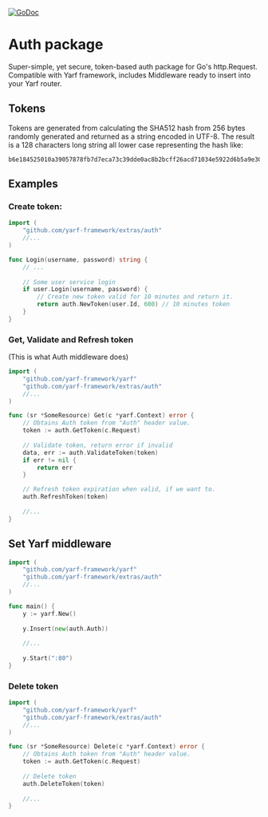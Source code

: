 [![GoDoc](https://godoc.org/github.com/yarf-framework/extras/auth?status.svg)](https://godoc.org/github.com/yarf-framework/extras/auth)

# Auth package

Super-simple, yet secure, token-based auth package for Go's http.Request. 
Compatible with Yarf framework, includes Middleware ready to insert into your Yarf router. 


## Tokens

Tokens are generated from calculating the SHA512 hash from 256 bytes randomly generated and returned as a string encoded in UTF-8.
The result is a 128 characters long string all lower case representing the hash like: 

```
b6e184525010a39057878fb7d7eca73c39dde0ac8b2bcff26acd71034e5922d6b5a9e30923d5d35482df396e11e57df9adc085cdd47cd2b1095b1d2880f38d01
```


## Examples

### Create token:

```go
import (
    "github.com/yarf-framework/extras/auth"
    //...
)

func Login(username, password) string {
    // ...
    
    // Some user service login
    if user.Login(username, password) {
        // Create new token valid for 10 minutes and return it.
        return auth.NewToken(user.Id, 600) // 10 minutes token
    }
}
```


### Get, Validate and Refresh token

(This is what Auth middleware does)

```go
import (
    "github.com/yarf-framework/yarf"
    "github.com/yarf-framework/extras/auth"
    //...
)

func (sr *SomeResource) Get(c *yarf.Context) error {
    // Obtains Auth token from "Auth" header value.
    token := auth.GetToken(c.Request)
    
    // Validate token, return error if invalid
    data, err := auth.ValidateToken(token)
    if err != nil {
        return err
    }

    // Refresh token expiration when valid, if we want to.
    auth.RefreshToken(token)
    
    //...
}
```


## Set Yarf middleware

```go
import (
    "github.com/yarf-framework/yarf"
    "github.com/yarf-framework/extras/auth"
    //...
)

func main() {
    y := yarf.New()
    
    y.Insert(new(auth.Auth))
    
    //...
    
    y.Start(":80")
}
``` 


### Delete token

```go
import (
    "github.com/yarf-framework/yarf"
    "github.com/yarf-framework/extras/auth"
    //...
)

func (sr *SomeResource) Delete(c *yarf.Context) error {
    // Obtains Auth token from "Auth" header value.
    token := auth.GetToken(c.Request)
    
    // Delete token
    auth.DeleteToken(token)
    
    //...
}
```

